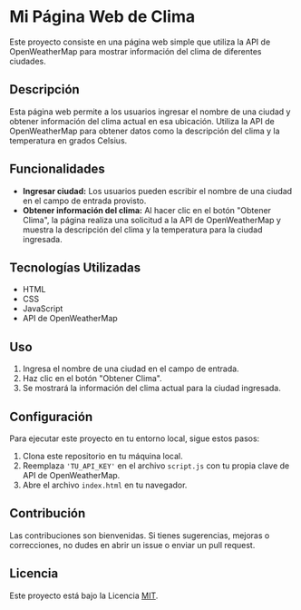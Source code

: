 # Mi Página Web de Clima

Este proyecto consiste en una página web simple que utiliza la API de OpenWeatherMap para mostrar información del clima de diferentes ciudades.

## Descripción

Esta página web permite a los usuarios ingresar el nombre de una ciudad y obtener información del clima actual en esa ubicación. Utiliza la API de OpenWeatherMap para obtener datos como la descripción del clima y la temperatura en grados Celsius.

## Funcionalidades

- **Ingresar ciudad:** Los usuarios pueden escribir el nombre de una ciudad en el campo de entrada provisto.
- **Obtener información del clima:** Al hacer clic en el botón "Obtener Clima", la página realiza una solicitud a la API de OpenWeatherMap y muestra la descripción del clima y la temperatura para la ciudad ingresada.

## Tecnologías Utilizadas

- HTML
- CSS
- JavaScript
- API de OpenWeatherMap

## Uso

1. Ingresa el nombre de una ciudad en el campo de entrada.
2. Haz clic en el botón "Obtener Clima".
3. Se mostrará la información del clima actual para la ciudad ingresada.

## Configuración

Para ejecutar este proyecto en tu entorno local, sigue estos pasos:

1. Clona este repositorio en tu máquina local.
2. Reemplaza `'TU_API_KEY'` en el archivo `script.js` con tu propia clave de API de OpenWeatherMap.
3. Abre el archivo `index.html` en tu navegador.

## Contribución

Las contribuciones son bienvenidas. Si tienes sugerencias, mejoras o correcciones, no dudes en abrir un issue o enviar un pull request.

## Licencia

Este proyecto está bajo la Licencia [MIT](https://opensource.org/licenses/MIT).
